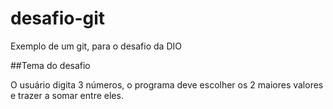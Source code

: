 # desafio-git
Exemplo de um git, para o desafio da DIO

##Tema do desafio

O usuário digita 3 números, o programa deve escolher os 2 maiores valores e trazer a somar entre eles.
